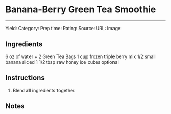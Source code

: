 # Banana-Berry Green Tea Smoothie
---
Yield:
Category:
Prep time:
Rating:
Source:
URL:
Image: 

## Ingredients
6 oz of water + 2 Green Tea Bags
1 cup frozen triple berry mix
1/2 small banana sliced
1 1/2 tbsp raw honey
ice cubes optional

## Instructions
1. Blend all ingredients together.

## Notes

